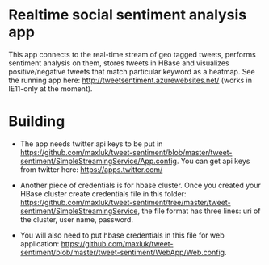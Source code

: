 Realtime social sentiment analysis app
======
This app connects to the real-time stream of geo tagged tweets, performs sentiment analysis on them, stores tweets in HBase and visualizes positive/negative tweets that match particular keyword as a heatmap. See the running app here: http://tweetsentiment.azurewebsites.net/ (works in IE11-only at the moment).

Building
======
* The app needs twitter api keys to be put in https://github.com/maxluk/tweet-sentiment/blob/master/tweet-sentiment/SimpleStreamingService/App.config. 
You can get api keys from twitter here: https://apps.twitter.com/

* Another piece of credentials is for hbase cluster. Once you created your HBase cluster create credentials file in this folder: https://github.com/maxluk/tweet-sentiment/tree/master/tweet-sentiment/SimpleStreamingService, the file format has three lines: uri of the cluster, user name, password.

* You will also need to put hbase credentials in this file for web application: https://github.com/maxluk/tweet-sentiment/blob/master/tweet-sentiment/WebApp/Web.config.
